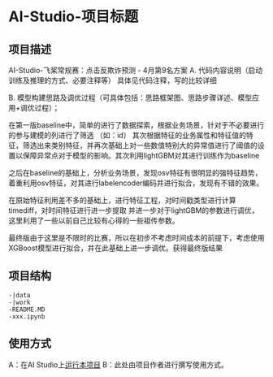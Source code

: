 # AI-Studio-项目标题

## 项目描述
AI-Studio-飞桨常规赛：点击反欺诈预测 - 4月第9名方案
A. 代码内容说明（启动训练及推理的方式、必要注释等） 具体见代码注释，写的比较详细

B. 模型构建思路及调优过程（可具体包括：思路框架图、思路步骤详述、模型应用+调优过程）；

在第一版baseline中，简单的进行了数据探索，根据业务场景，针对于不必要进行的参与建模的列进行了筛选 （如：id） 其次根据特征的业务属性和特征值的特征，筛选出来类别特征，并再次基础上对一些数值特别大的异常值进行了阈值的设置以保障异常点对于模型的影响。其次利用lightGBM对其进行训练作为baseline

之后在baseline的基础上，分析业务场景，发现osv特征有很明显的强特征趋势，着重利用osv特征，对其进行labelencoder编码并进行拟合，发现有不错的效果。

在原始特征利用差不多的基础上，进行特征工程，对时间戳类型进行计算timediff，对时间特征进行进一步提取 并进一步对于lightGBM的参数进行调优，这里利用了一些以前自己比较有心得的一些祖传参数。

最终版由于这里是不限时的比赛，所以在初步不考虑时间成本的前提下，考虑使用XGBoost模型进行拟合，并在此基础上进一步调优。获得最终版结果

## 项目结构
```
-|data
-|work
-README.MD
-xxx.ipynb
```
## 使用方式
A：在AI Studio上[运行本项目](https://aistudio.baidu.com/aistudio/usercenter)
B：此处由项目作者进行撰写使用方式。
